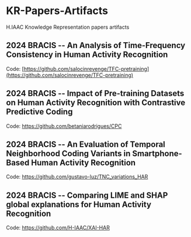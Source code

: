 # KR-Papers-Artifacts

H.IAAC Knowledge Representation papers artifacts

## 2024 BRACIS -- An Analysis of Time-Frequency Consistency in Human Activity Recognition

Code: [https://github.com/salocinrevenge/TFC-pretraining](https://github.com/salocinrevenge/TFC-pretraining)

## 2024 BRACIS -- Impact of Pre-training Datasets on Human Activity Recognition with Contrastive Predictive Coding

Code: https://github.com/betaniarodrigues/CPC

## 2024 BRACIS -- An Evaluation of Temporal Neighborhood Coding Variants in Smartphone-Based Human Activity Recognition

Code: https://github.com/gustavo-luz/TNC_variations_HAR

## 2024 BRACIS -- Comparing LIME and SHAP global explanations for Human Activity Recognition

Code: https://github.com/H-IAAC/XAI-HAR
